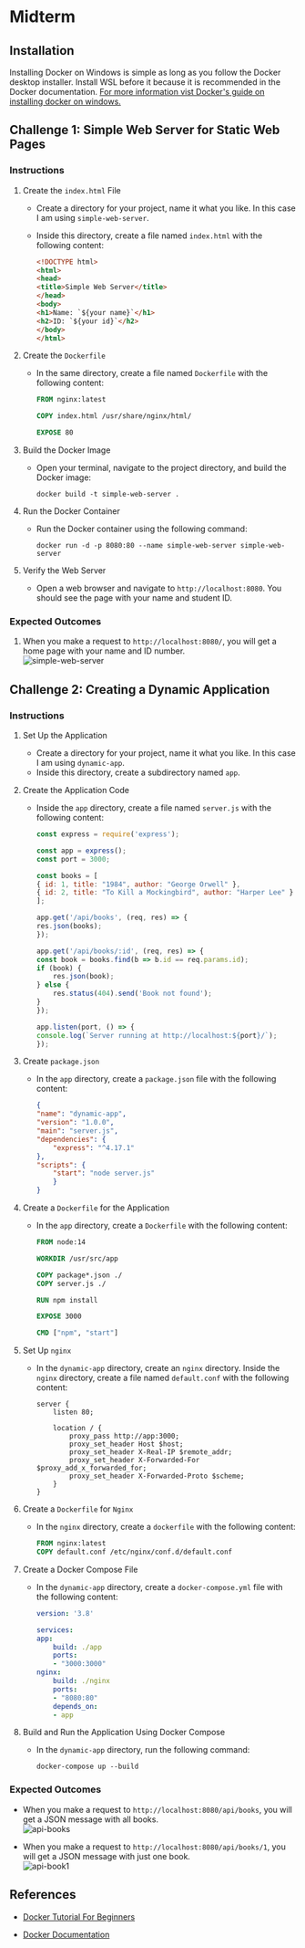 # Midterm

## Installation

Installing Docker on Windows is simple as long as you follow the Docker desktop installer. Install WSL before it because it is recommended in the Docker documentation. [For more information vist Docker's guide on installing docker on windows.](https://docs.docker.com/desktop/install/windows-install/)

## Challenge 1: Simple Web Server for Static Web Pages

### Instructions

1. Create the `index.html` File

    * Create a directory for your project, name it what you like. In this case I am using `simple-web-server`.
    * Inside this directory, create a file named `index.html` with the following content:

        ```html
        <!DOCTYPE html>
        <html>
        <head>
        <title>Simple Web Server</title>
        </head>
        <body>
        <h1>Name: `${your name}`</h1>
        <h2>ID: `${your id}`</h2>
        </body>
        </html>
        ```

2. Create the `Dockerfile`

    * In the same directory, create a file named `Dockerfile` with the following content:

        ```dockerfile
        FROM nginx:latest

        COPY index.html /usr/share/nginx/html/

        EXPOSE 80
        ```

3. Build the Docker Image

    * Open your terminal, navigate to the project directory, and build the Docker image:

        ```shell
        docker build -t simple-web-server .
        ```

4. Run the Docker Container

    * Run the Docker container using the following command:

        ```shell
        docker run -d -p 8080:80 --name simple-web-server simple-web-server
        ```

5. Verify the Web Server

    * Open a web browser and navigate to `http://localhost:8080`. You should see the page with your name and student ID.

### Expected Outcomes

1. When you make a request to `http://localhost:8080/`, you will get a home page with your name and ID number.  
    ![simple-web-server](./screenshots/simple_web_server.png)

## Challenge 2: Creating a Dynamic Application

### Instructions

1. Set Up the Application

    * Create a directory for your project, name it what you like. In this case I am using `dynamic-app`.
    * Inside this directory, create a subdirectory named `app`.

2. Create the Application Code
    * Inside the `app` directory, create a file named `server.js` with the following content:

        ```js
        const express = require('express');

        const app = express();
        const port = 3000;

        const books = [
        { id: 1, title: "1984", author: "George Orwell" },
        { id: 2, title: "To Kill a Mockingbird", author: "Harper Lee" }
        ];

        app.get('/api/books', (req, res) => {
        res.json(books);
        });

        app.get('/api/books/:id', (req, res) => {
        const book = books.find(b => b.id == req.params.id);
        if (book) {
            res.json(book);
        } else {
            res.status(404).send('Book not found');
        }
        });

        app.listen(port, () => {
        console.log(`Server running at http://localhost:${port}/`);
        });
        ```

3. Create `package.json`
    * In the `app` directory, create a `package.json` file with the following content:

        ```json
        {
        "name": "dynamic-app",
        "version": "1.0.0",
        "main": "server.js",
        "dependencies": {
            "express": "^4.17.1"
        },
        "scripts": {
            "start": "node server.js"
            }
        }
        ```

4. Create a `Dockerfile` for the Application
    * In the `app` directory, create a `Dockerfile` with the following content:

        ```dockerfile
        FROM node:14

        WORKDIR /usr/src/app

        COPY package*.json ./
        COPY server.js ./

        RUN npm install

        EXPOSE 3000

        CMD ["npm", "start"]
        ```

5. Set Up `nginx`

    * In the `dynamic-app` directory, create an `nginx` directory.
    Inside the `nginx` directory, create a file named `default.conf` with the following content:

        ```nginx
        server {
            listen 80;

            location / {
                proxy_pass http://app:3000;
                proxy_set_header Host $host;
                proxy_set_header X-Real-IP $remote_addr;
                proxy_set_header X-Forwarded-For $proxy_add_x_forwarded_for;
                proxy_set_header X-Forwarded-Proto $scheme;
            }
        }
        ```

6. Create a `Dockerfile` for `Nginx`

    * In the `nginx` directory, create a `dockerfile` with the following content:

        ```dockerfile
        FROM nginx:latest
        COPY default.conf /etc/nginx/conf.d/default.conf
        ```

7. Create a Docker Compose File

    * In the `dynamic-app` directory, create a `docker-compose.yml` file with the following content:

        ```yaml
        version: '3.8'

        services:
        app:
            build: ./app
            ports:
            - "3000:3000"
        nginx:
            build: ./nginx
            ports:
            - "8080:80"
            depends_on:
            - app
        ```

8. Build and Run the Application Using Docker Compose

    * In the `dynamic-app` directory, run the following command:

        ```shell
        docker-compose up --build
        ```

### Expected Outcomes

* When you make a request to `http://localhost:8080/api/books`, you will get a JSON message with all books.  
    ![api-books](./screenshots/api_books.png)

* When you make a request to `http://localhost:8080/api/books/1`, you will get a JSON message with just one book.  
    ![api-book1](./screenshots/api_books_1.png)

## References

* [Docker Tutorial For Beginners](https://www.youtube.com/watch?v=gAkwW2tuIqE)

* [Docker Documentation](https://docs.docker.com/)
